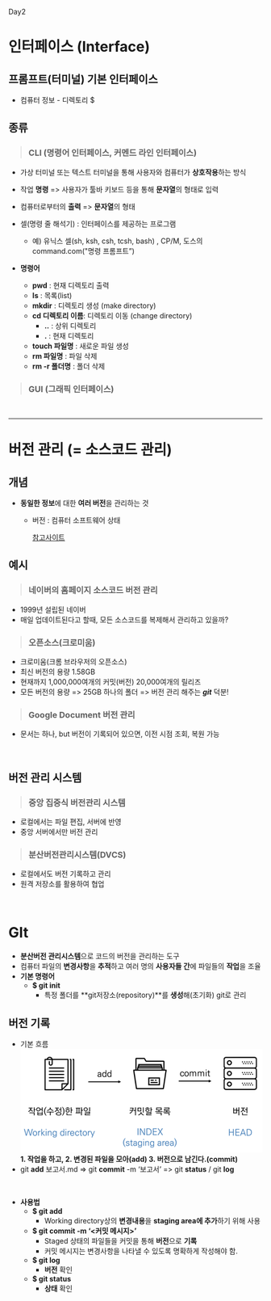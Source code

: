 Day2 
# **인터페이스 (Interface)**

## 프롬프트(터미널) 기본 인터페이스 
- 컴퓨터 정보 - 디렉토리 $

## **종류**

> ###  **CLI** (명령어 인터페이스, 커멘드 라인 인터페이스)
- 가상 터미널 또는 텍스트 터미널을 통해 사용자와 컴퓨터가 **상호작용**하는 방식
- 작업 **명령** => 사용자가 툴바 키보드 등을 통해 **문자열**의 형태로 입력
- 컴퓨터로부터의 **출력** => **문자열**의 형태
- 셀(명령 줄 해석기) : 인터페이스를 제공하는 프로그램 
    - 예) 유닉스 셀(sh, ksh, csh, tcsh, bash) , CP/M, 도스의 command.com("명령 프롬프트”)

- **명령어**
    - **pwd** : 현재 디렉토리 출력
    - **ls** : 목록(list)
    - **mkdir** : 디렉토리 생성 (make directory)
    - **cd 디렉토리 이름**: 디렉토리 이동 (change directory)
        - **..** : 상위 디렉토리
        - **.** : 현재 디렉토리
    - **touch 파일명** : 새로운 파일 생성
    - **rm 파일명** : 파일 삭제
    - **rm -r 폴더명** : 폴더 삭제 

> ### **GUI** (그래픽 인터페이스)
<br/>

---


# **버전 관리** (= 소스코드 관리)
## 개념
- **동일한 정보**에 대한 **여러 버전**을 관리하는 것
    - 버전 : 컴퓨터 소프트웨어 상태
        
        [참고사이트](https://www.google.com/url?q=https://en.wikipedia.org/wiki/Version_control&sa=D&source=apps-viewer-frontend&ust=1672215127636396&usg=AOvVaw25LYqyUl1KKqZ8J0WMJrB0&hl=ko)

## 예시
> ### 네이버의 홈페이지 소스코드 버전 관리
- 1999년 설립된 네이버
- 매일 업데이트된다고 할때, 모든 소스코드를 복제해서 관리하고 있을까?

> ###  오픈소스(크로미움)
- 크로미움(크롬 브라우저의 오픈소스)
- 최신 버전의 용량 1.58GB
- 현재까지 1,000,000여개의 커밋(버전) 20,000여개의 릴리즈
- 모든 버전의 용량 => 25GB 하나의 폴더 => 버전 관리 해주는 ***git*** 덕분!

> ### Google Document 버전 관리
- 문서는 하나, but 버전이 기록되어 있으면, 이전 시점 조회, 복원 가능

<br/>

## 버전 관리 시스템

> ### 중앙 집중식 버전관리 시스템
- 로컬에서는 파일 편집, 서버에 반영
- 중앙 서버에서만 버전 관리

> ### **분산버전관리시스템(DVCS)**
- 로컬에서도 버전 기록하고 관리
- 원격 저장소를 활용하여 협업

<br/>

# **GIt**
- **분산버전 관리시스템**으로 코드의 버전을 관리하는 도구
- 컴퓨터 파일의 **변경사항**을 **추적**하고 여러 명의 **사용자들 간**에 파일들의 **작업**을 조율
- **기본 명령어**
    - **$ git init**
        - 특정 폴더를 **git저장소(repository)**를 **생성**해(초기화) git로 관리

## **버전 기록** 
- 기본 흐름
![image](image/1.png)
**1. 작업을 하고, 2. 변경된 파일을 모아(add) 3. 버전으로 남긴다.(commit)**
- git **add** 보고서.md => git **commit** -m ‘보고서’ => git **status** / git **log**

<br/>

- **사용법**
    - **$ git add <file>** 
        - Working directory상의 **변경내용**을 **staging area에 추가**하기 위해 사용
    - **$ git commit -m ‘<커밋 메시지>’**
        - Staged 상태의 파일들을 커밋을 통해 **버전**으로 **기록**
        - 커밋 메시지는 변경사항을 나타낼 수 있도록 명확하게 작성해야 함.
    - **$ git log**
        - **버전** 확인
    - **$ git status**
        - **상태** 확인
        